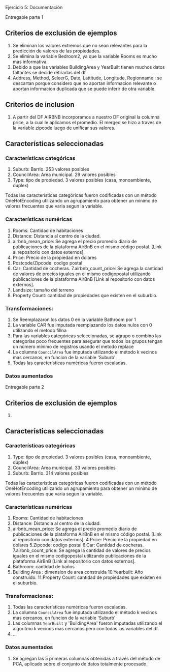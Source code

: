 Ejercicio 5: Documentación

Entregable parte 1


  ## Criterios de exclusión de ejemplos
  1. Se eliminan los valores extremos que no sean relevantes para la predicción de valores de las propiedades.
  2. Se elimina la variable Bedroom2, ya que la variable Rooms es mucho mas informativa.
  3. Debido a que las variables BuildingArea y YearBuilt tienen muchos datos faltantes se decide retirarlas del df
  4. Address, Method, SeleerG, Date, Lattitude, Longitude, Regionname : se descartan porque considero que no aportan informacion relevante o aportan informacion duplicada que se puede inferir de otra variable.
  

  ## Criterios de inclusion
  1. A partir del DF AIRBNB incorporamos a nuestro DF original la columna price, a la cual le aplicamos el promedio. El merged se hizo a traves de la variable zipcode luego de unificar sus valores.


  ## Características seleccionadas
  ### Características categóricas
  1. Suburb: Barrio. 253 valores posibles
  2. CouncilArea: Area municipal. 29 valores posibles
  3. Type: tipo de propiedad. 3 valores posibles (casa, monoambiente, duplex)
  
  
   Todas las características categóricas fueron codificadas con un
  método OneHotEncoding utilizando un agrupamiento para obtener un 
  minimo de valores frecuentes que varia segun la variable.
  
  ### Características numéricas
  1. Rooms: Cantidad de habitaciones
  2. Distance: Distancia al centro de la ciudad.
  3. airbnb_mean_price: Se agrega el precio promedio diario de publicaciones de la plataforma AirBnB en el mismo código 
  postal. [Link al repositorio con datos externos].
  4. Price: Precio de la propiedad en dolares
  5. Postcode/Zipcode: codigo postal
  6. Car: Cantidad de cocheras.
  7.airbnb_count_price: Se agrega la cantidad de valores de precios iguales en el mismo codigopostal
     utilizando publicaciones de la plataforma AirBnB [Link al repositorio con datos externos].
  8. Landsize: tamaño del terreno 
  9. Property Count: cantidad de propiedades que existen en el suburbio.
  
  
  ### Transformaciones:
  1. Se Reemplazaron los datos 0 en la variable Bathroom por 1
  2. La variable CAR fue imputada reemplazando los datos nulos con 0  utilizando el metodo fillna
  3. Para las variables categóricas seleccionadas, se agrupo o combino las categorías poco frecuentes para asegurar que todos los grupos tengan un número mínimo de registros usando el metodo replace
  4. La columna `CouncilArea` fue imputada utilizando el método k vecinos mas cercanos, en funcion de la variable 'Suburb'
  5. Todas las características numéricas fueron escaladas.
  
 
  
  ### Datos aumentados
  
     
     
     
Entregable parte 2


## Criterios de exclusión de ejemplos
  1.

  ## Características seleccionadas
  ### Características categóricas
  1. Type: tipo de propiedad. 3 valores posibles (casa, monoambiente, duplex)
  3. CouncilArea: Area municipal. 33 valores posibles
  4. Suburb: Barrio. 314 valores posibles

  
  Todas las características categóricas fueron codificadas con un
  método OneHotEncoding utilizando un agrupamiento para obtener un 
  minimo de valores frecuentes que varia segun la variable.
  
  ### Características numéricas
  1. Rooms: Cantidad de habitaciones
  2. Distance: Distancia al centro de la ciudad.
  3. airbnb_mean_price: Se agrega el precio promedio diario de 
     publicaciones de la plataforma AirBnB en el mismo código 
     postal. [Link al repositorio con datos externos].
  4.Price: Precio de la propiedad en dolares
  5.Zipcode: codigo postal
  6.Car: Cantidad de cocheras.
  7.airbnb_count_price: Se agrega la cantidad de valores de precios iguales en el mismo codigopostal
     utilizando publicaciones de la plataforma AirBnB [Link al repositorio con datos externos].
  8. Bathroom: cantidad de baños
  9. Building Area : dimension de area construida
  10.Yearbuilt: Año construido.
  11.Property Count: cantidad de propiedades que existen en el suburbio.
  
  ### Transformaciones:
  1. Todas las características numéricas fueron escaladas.
  2. La columna `CouncilArea` fue imputada utilizando el método k vecinos mas cercanos, en funcion de la variable 'Suburb'
  3. Las columnas `YearBuilt` y 'BuildingArea' fueron imputadas utilizando el 
     algoritmo k vecinos mas cercanos pero con todas las variables del df.
  4. ...

  ### Datos aumentados
  1. Se agregan las 5 primeras columnas obtenidas a través del
     método de PCA, aplicado sobre el conjunto de datos
     totalmente procesado.